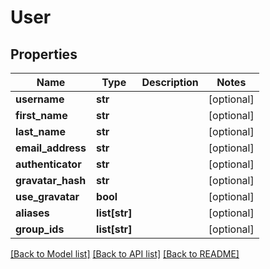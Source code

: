 # User

## Properties
Name | Type | Description | Notes
------------ | ------------- | ------------- | -------------
**username** | **str** |  | [optional] 
**first_name** | **str** |  | [optional] 
**last_name** | **str** |  | [optional] 
**email_address** | **str** |  | [optional] 
**authenticator** | **str** |  | [optional] 
**gravatar_hash** | **str** |  | [optional] 
**use_gravatar** | **bool** |  | [optional] 
**aliases** | **list[str]** |  | [optional] 
**group_ids** | **list[str]** |  | [optional] 

[[Back to Model list]](../README.md#documentation-for-models) [[Back to API list]](../README.md#documentation-for-api-endpoints) [[Back to README]](../README.md)


